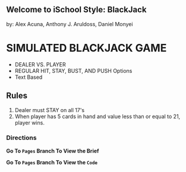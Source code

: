 ## Welcome to iSchool Style: BlackJack
by: Alex Acuna, Anthony J. Aruldoss, Daniel Monyei

# SIMULATED BLACKJACK GAME
- DEALER VS. PLAYER
- REGULAR HIT, STAY, BUST, AND PUSH Options
- Text Based

## Rules
1. Dealer must STAY on all 17's
2. When player has 5 cards in hand and value less than or equal to 21, player wins.


### Directions
**Go To `Pages` Branch To View the Brief**

**Go To `Pages` Branch To View the ```Code```**
